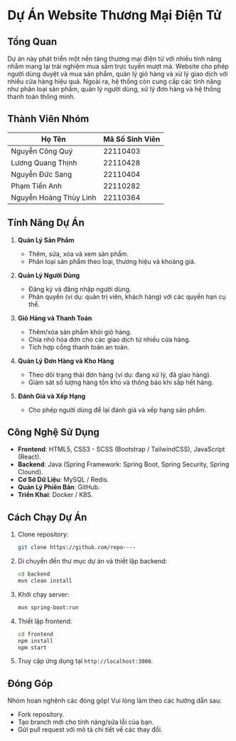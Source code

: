 # Dự Án Website Thương Mại Điện Tử

## Tổng Quan
Dự án này phát triển một nền tảng thương mại điện tử với nhiều tính năng nhằm mang lại trải nghiệm mua sắm trực tuyến mượt mà. Website cho phép người dùng duyệt và mua sản phẩm, quản lý giỏ hàng và xử lý giao dịch với nhiều cửa hàng hiệu quả. Ngoài ra, hệ thống còn cung cấp các tính năng như phân loại sản phẩm, quản lý người dùng, xử lý đơn hàng và hệ thống thanh toán thông minh.

## Thành Viên Nhóm

| **Họ Tên**              | **Mã Số Sinh Viên** |
|-------------------------|---------------------|
| Nguyễn Công Quý        | 22110403            |
| Lương Quang Thịnh      | 22110428            |
| Nguyễn Đức Sang        | 22110404            |
| Phạm Tiến Anh          | 22110282            |
| Nguyễn Hoàng Thùy Linh | 22110364            |

## Tính Năng Dự Án

1. **Quản Lý Sản Phẩm**
   - Thêm, sửa, xóa và xem sản phẩm.
   - Phân loại sản phẩm theo loại, thương hiệu và khoảng giá.

2. **Quản Lý Người Dùng**
   - Đăng ký và đăng nhập người dùng.
   - Phân quyền (ví dụ: quản trị viên, khách hàng) với các quyền hạn cụ thể.

3. **Giỏ Hàng và Thanh Toán**
   - Thêm/xóa sản phẩm khỏi giỏ hàng.
   - Chia nhỏ hóa đơn cho các giao dịch từ nhiều cửa hàng.
   - Tích hợp cổng thanh toán an toàn.

4. **Quản Lý Đơn Hàng và Kho Hàng**
   - Theo dõi trạng thái đơn hàng (ví dụ: đang xử lý, đã giao hàng).
   - Giám sát số lượng hàng tồn kho và thông báo khi sắp hết hàng.

5. **Đánh Giá và Xếp Hạng**
   - Cho phép người dùng để lại đánh giá và xếp hạng sản phẩm.


## Công Nghệ Sử Dụng

- **Frontend**: HTML5, CSS3 - SCSS (Bootstrap / TailwindCSS), JavaScript (React).
- **Backend**: Java (Spring Framework: Spring Boot, Spring Security, Spring Clound).
- **Cơ Sở Dữ Liệu**: MySQL / Redis.
- **Quản Lý Phiên Bản**: GitHub.
- **Triển Khai**: Docker / K8S.

## Cách Chạy Dự Án

1. Clone repository:
   ```bash
   git clone https://github.com/repo----
   ```
2. Di chuyển đến thư mục dự án và thiết lập backend:
   ```bash
   cd backend
   mvn clean install
   ```
3. Khởi chạy server:
   ```bash
   mvn spring-boot:run
   ```
4. Thiết lập frontend:
   ```bash
   cd frontend
   npm install
   npm start
   ```
5. Truy cập ứng dụng tại `http://localhost:3000`.

## Đóng Góp

Nhóm hoan nghênh các đóng góp! Vui lòng làm theo các hướng dẫn sau:
- Fork repository.
- Tạo branch mới cho tính năng/sửa lỗi của bạn.
- Gửi pull request với mô tả chi tiết về các thay đổi.